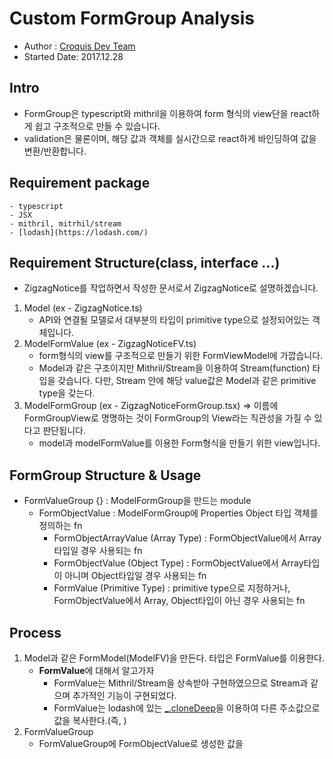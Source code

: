 # Custom FormGroup Analysis
- Author : [Croquis Dev Team](https://github.com/croquiscom)
- Started Date: 2017.12.28

## Intro
- FormGroup은 typescript와 mithril을 이용하여 form 형식의 view단을 react하게 쉽고 구조적으로 만들 수 있습니다.
- validation은 물론이며, 해당 값과 객체를 실시간으로 react하게 바인딩하여 값을 변환/반환합니다.

## Requirement package
	- typescript
	- JSX
	- mithril, mitrhil/stream
	- [lodash](https://lodash.com/)

## Requirement Structure(class, interface ...)
- ZigzagNotice를 작업하면서 작성한 문서로서 ZigzagNotice로 설명하겠습니다.

1. Model (ex - ZigzagNotice.ts)
	- API와 연결될 모델로서 대부분의 타입이 primitive type으로 설정되어있는 객체입니다.
2. ModelFormValue (ex - ZigzagNoticeFV.ts)
	- form형식의 view를 구조적으로 만들기 위한 FormViewModel에 가깝습니다.
	- Model과 같은 구조이지만 Mithril/Stream을 이용하여 Stream(function) 타입을 갖습니다. 다만, Stream 안에 해당 value값은 Model과 같은 primitive type을 갖는다.
3. ModelFormGroup (ex - ZigzagNoticeFormGroup.tsx)
	=> 이름에 FormGroupView로 명명하는 것이 FormGroup의 View라는 직관성을 가질 수 있다고 판단됩니다.
	- model과 modelFormValue를 이용한 Form형식을 만들기 위한 view입니다.

## FormGroup Structure & Usage
- FormValueGroup {} : ModelFormGroup을 만드는 module
	- FormObjectValue : ModelFormGroup에 Properties Object 타입 객체를 정의하는 fn
		- FormObjectArrayValue (Array Type) : FormObjectValue에서 Array타입일 경우 사용되는 fn
		- FormObjectValue (Object Type) : FormObjectValue에서 Array타입이 아니며 Object타입일 경우 사용되는 fn
		- FormValue (Primitive Type) : primitive type으로 지정하거나, FormObjectValue에서 Array, Object타입이 아닌 경우 사용되는 fn

## Process
1. Model과 같은 FormModel(ModelFV)을 만든다. 타입은 FormValue를 이용한다.
	- **FormValue**에 대해서 알고가자
		- FormValue는 Mithril/Stream을 상속받아 구현하였으므로 Stream과 같으며 추가적인 기능이 구현되었다.
		- FormValue는 lodash에 있는 [_.cloneDeep](https://lodash.com/docs/4.17.4#cloneDeep)을 이용하여 다른 주소값으로 값을 복사한다.(즉, ) 
1. FormValueGroup
	- FormValueGroup에 FormObjectValue<T>로 생성한 값을 

